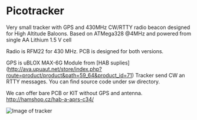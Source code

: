 Picotracker
===========

Very small tracker with GPS and 430MHz CW/RTTY radio beacon designed for High Altitude Baloons.
Based on ATMega328 @4MHz and powered from single AA Lithium 1.5 V cell

Radio is RFM22 for 430 MHz. PCB is designed for both versions.

GPS is uBLOX MAX-6G Module from [HAB suplies] (http://ava.upuaut.net/store/index.php?route=product/product&path=59_64&product_id=71)
Tracker send CW an RTTY messages. 
You can find source code under sw directory.

We can offer bare PCB or KIT without GPS and antenna. 
http://hamshop.cz/hab-a-aprs-c34/

![Image of tracker](https://raw.githubusercontent.com/ok1cdj/picotracker/master/img/tracker.jpg)


